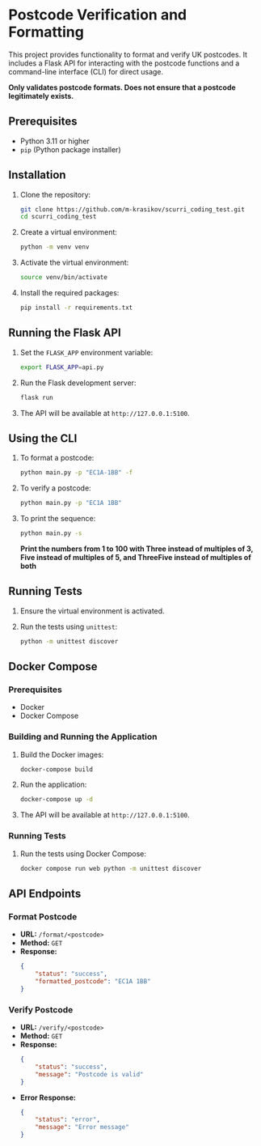 # Postcode Verification and Formatting

This project provides functionality to format and verify UK postcodes. It includes a Flask API for interacting with the postcode functions and a command-line interface (CLI) for direct usage.

**Only validates postcode formats. Does not ensure that a postcode legitimately exists.**

## Prerequisites

- Python 3.11 or higher
- `pip` (Python package installer)

## Installation

1. Clone the repository:
    ```sh
    git clone https://github.com/m-krasikov/scurri_coding_test.git
    cd scurri_coding_test
    ```

2. Create a virtual environment:
    ```sh
    python -m venv venv
    ```

3. Activate the virtual environment:
    ```sh
    source venv/bin/activate
    ```

4. Install the required packages:
    ```sh
    pip install -r requirements.txt
    ```

## Running the Flask API

1. Set the `FLASK_APP` environment variable:
    ```sh
    export FLASK_APP=api.py
    ```

2. Run the Flask development server:
    ```sh
    flask run
    ```

3. The API will be available at `http://127.0.0.1:5100`.

## Using the CLI

1. To format a postcode:
    ```sh
    python main.py -p "EC1A-1BB" -f
    ```

2. To verify a postcode:
    ```sh
    python main.py -p "EC1A 1BB"
    ```
3. To print the sequence:
    ```sh
    python main.py -s
    ```
    **Print the numbers from 1 to 100 with Three instead of multiples of 3, Five instead of multiples of 5, and ThreeFive instead of multiples of both**

    

## Running Tests

1. Ensure the virtual environment is activated.

2. Run the tests using `unittest`:
    ```sh
    python -m unittest discover
    ```
## Docker Compose

### Prerequisites

- Docker
- Docker Compose

### Building and Running the Application

1. Build the Docker images:
    ```sh
    docker-compose build
    ```

2. Run the application:
    ```sh
    docker-compose up -d
    ```

3. The API will be available at `http://127.0.0.1:5100`.

### Running Tests

1. Run the tests using Docker Compose:
    ```sh
    docker compose run web python -m unittest discover
    ```

## API Endpoints

### Format Postcode

- **URL:** `/format/<postcode>`
- **Method:** `GET`
- **Response:**
    ```json
    {
        "status": "success",
        "formatted_postcode": "EC1A 1BB"
    }
    ```

### Verify Postcode

- **URL:** `/verify/<postcode>`
- **Method:** `GET`
- **Response:**
    ```json
    {
        "status": "success",
        "message": "Postcode is valid"
    }
    ```
- **Error Response:**
    ```json
    {
        "status": "error",
        "message": "Error message"
    }
    ```